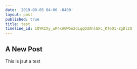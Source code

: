 ```yaml
---
date: '2019-08-05 04:06 -0400'
layout: post
published: true
title: test
timeline_id: 1QYKIXy_wK4xAGW5n2dLqqQdAhlGXc_KTeO1-ZgDl2Q
---
```

## A New Post
This is jsut a test
